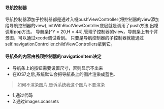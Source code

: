 #### 导航控制器
导航控制器添加子控制器都是通过入棧pushViewController(将控制器的view添加给导航控制器的view),initWithRootViewContrller底层就是调用了push方法,出棧调用pop方法。
导航条[^Y = 20,H = 44],管理子控制器的view。导航条上有个背景图，可以通过xcode调试看到。
只要是导航控制器的子控制器就能通过self.navigationController.childViewControllers拿到它。

#### 导航条的内容由栈顶控制器的navigationItem决定
- 导航条上的按钮需要设置尺寸，否则显示不出来
- 在iOS7之后,系统默认会把导航条上的图片渲染成蓝色.

>如何不渲染图片,告诉系统我这个图片不要渲染
- 1.通过代码
- 2.通过images.xcassets
